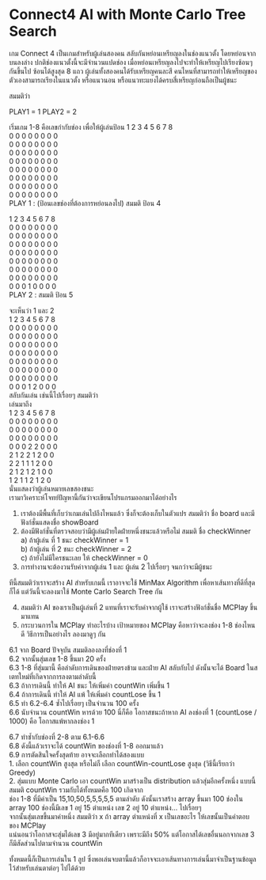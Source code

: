 # Connect4 AI with Monte Carlo Tree Search

เกม Connect 4 เป็นเกมสำหรับผู้เล่นสองคน สลับกันหย่อนเหรียญลงในช่องแนวตั้ง โดยหย่อนจากบนลงล่าง ปกติช่องแนวตั้งนี้จะมีจำนวนแปดช่อง เมื่อหย่อนเหรียญลงไปจะทำให้เหรียญไปเรียงซ้อนๆ กันขึ้นไป ซ้อนได้สูงสุด 8 แถว ผู้เล่นทั้งสองคนได้รับเหรียญคนละสี คนไหนที่สามารถทำให้เหรียญของตัวเองสามารถเรียงในแนวตั้ง หรือแนวนอน หรือแนวทะแยงได้ครบสี่เหรียญก่อนถือเป็นผู้ชนะ

สมมติว่า

PLAY1 = 1
PLAY2 = 2

เริ่มเกม 1-8 คือเลขกำกับช่อง เพื่อให้ผู้เล่นป้อน
1 2 3 4 5 6 7 8  
0 0 0 0 0 0 0 0  
0 0 0 0 0 0 0 0  
0 0 0 0 0 0 0 0  
0 0 0 0 0 0 0 0  
0 0 0 0 0 0 0 0  
0 0 0 0 0 0 0 0  
0 0 0 0 0 0 0 0  
0 0 0 0 0 0 0 0  
PLAY 1 : (ป้อนเลขช่องที่ต้องการหย่อนลงไป) สมมติ ป้อน 4

1 2 3 4 5 6 7 8  
0 0 0 0 0 0 0 0  
0 0 0 0 0 0 0 0  
0 0 0 0 0 0 0 0  
0 0 0 0 0 0 0 0  
0 0 0 0 0 0 0 0  
0 0 0 0 0 0 0 0  
0 0 0 0 0 0 0 0  
0 0 0 1 0 0 0 0  
PLAY 2 : สมมติ ป้อน 5  

จะเห็นว่า 1 และ 2  
1 2 3 4 5 6 7 8  
0 0 0 0 0 0 0 0  
0 0 0 0 0 0 0 0  
0 0 0 0 0 0 0 0  
0 0 0 0 0 0 0 0  
0 0 0 0 0 0 0 0  
0 0 0 0 0 0 0 0  
0 0 0 0 0 0 0 0  
0 0 0 1 2 0 0 0  
สลับกันเล่น เช่นนี้ไปเรื่อยๆ สมมติว่า  
เล่นมาถึง  
1 2 3 4 5 6 7 8  
0 0 0 0 0 0 0 0  
0 0 0 0 0 0 0 0  
0 0 0 0 0 0 0 0  
0 0 0 2 2 0 0 0  
2 1 2 2 1 2 0 0  
2 2 1 1 1 2 0 0  
2 1 2 1 2 1 0 0  
1 2 1 1 2 1 2 0  
นั่นแสดงว่าผู้เล่นหมายเลขสองชนะ  
เรามาวิเคราะห์โจทย์ปัญหานี้กันว่าจะเขียนโปรแกรมออกมาได้อย่างไร


1.	เราต้องมีพื้นที่เก็บว่าเกมเล่นไปถึงไหนแล้ว ซึ่งก็จะต้องเก็บในตัวแปร สมมติว่า ชื่อ board และมีฟังก์ชั่นแสดงชื่อ showBoard
2.	ต้องมีฟังก์ชั่นที่ตรวจสอบว่ามีผู้เล่นฝ่ายใดฝ่ายหนึ่งชนะแล้วหรือไม่ สมมติ ชื่อ checkWinner  
a)	ถ้าผู้เล่น ที่ 1 ชนะ checkWinner = 1  
b)	ถ้าผู้เล่น ที่ 2 ชนะ checkWinner = 2  
c)	ถ้ายังไม่มีใครชนะเลย ให้ checkWinner = 0  
3.	การทำงานจะต้องวนรับค่าจากผู้เล่น 1 และ ผู้เล่น 2 ไปเรื่อยๆ จนกว่าจะมีผู้ชนะ

ทีนี้สมมติว่าเราจะสร้าง AI สำหรับเกมนี้ เราอาจจะใช้ MinMax Algorithm เพื่อหาเส้นทางที่ดีที่สุดก็ได้ แต่วันนี้จะลองมาใช้ Monte Carlo Search Tree กัน

4.	สมมติว่า AI ของเราเป็นผู้เล่นที่ 2 แทนที่เราจะรับค่าจากผู้ใช้ เราจะสร้างฟังก์ชั่นชื่อ MCPlay ขึ้นมาแทน
5.	กระบวนการใน MCPlay ทำอะไรบ้าง
เป้าหมายของ MCPlay คือหาว่าจะลงช่อง 1-8 ช่องไหนดี วิธีการเป็นอย่างไร ลองมาดูๆ กัน 

6.1 จาก Board ปัจจุบัน สมมติลองลงที่ช่องที่ 1  
		6.2 จากนั้นสุ่มเลข 1-8 ขึ้นมา 20 ครั้ง  
			6.3 1-8 ที่สุ่มมานี้ คือลำดับการเดินของฝ่ายตรงข้าม และฝ่าย AI สลับกับไป ดังนั้นจะได้ Board ในสเตทใหม่ที่เกิดจากการลงตามลำดับนี้  
			6.3 ถ้าการเดินนี้ ทำให้ AI ชนะ ให้เพิ่มค่า countWin เพิ่มขึ้น 1  
			6.4 ถ้าการเดินนี้ ทำให้ AI แพ้ ให้เพิ่มค่า countLose ขึ้น 1  
		6.5 ทำ 6.2-6.4 ซ้ำไปเรื่อยๆ เป็นจำนวน 100 ครั้ง  
		6.6 นับจำนวน countWin หารด้วย 100 นี่ก็คือ โอกาสชนะถ้าหาก AI ลงช่องที่ 1 (countLose / 1000) คือ โอกาสแพ้หากลงช่อง 1  

6.7 ทำซ้ำกับช่องที่ 2-8 ตาม 6.1-6.6  
6.8 ดังนี้แล้วเราจะได้ countWin ของช่องที่ 1-8 ออกมาแล้ว  
6.9 การตัดสินใจครั้งสุดท้าย อาจจะเลือกทำได้สองแบบ  
		1. เลือก countWin สูงสุด หรือไม่ก็ เลือก countWin-countLose สูงสุด (วิธีนี้เรียกว่า Greedy)  
		2. สุ่มแบบ Monte Carlo เอา countWin มาสร้างเป็น distribution แล้วสุ่มอีกครั้งหนึ่ง แบบนี้  
				สมมติ countWin รวมกับได้ทั้งหมดคือ 100 เกิดจาก  
ช่อง 1-8 ที่มีค่าเป็น 15,10,50,5,5,5,5,5 ตามลำดับ ดังนั้นเราสร้าง array ขึ้นมา 100 ช่องใน array 100 ช่องนี้มีเลข 1 อยู่ 15 ตำแหน่ง เลข 2 อยู่ 10 ตำแหน่ง… ไปเรื่อยๆ   
จากนั้นสุ่มเลขขึ้นมาค่าหนึ่ง สมมติว่า x ถ้า array ตำแหน่งที่ x เป็นเลขอะไร ให้เลขนั้นเป็นคำตอบของ MCPlay  
แน่นอนว่าโอกาสจะสุ่มได้เลข 3 มีอยู่มากทีเดียว เพราะมีถึง 50% แต่โอกาสได้เลขอื่นนอกจากเลข 3 ก็มีสัดส่วนไปตามจำนวน countWin  
		
ทั้งหมดนี้ก็เป็นการเล่นใน 1 ลูป ซึ่งพอเล่นจบตานี้แล้วก็อาจจะเอาเส้นทางการเล่นนี้มาจำเป็นฐานข้อมูลไว้สำหรับเล่นตาต่อๆ ไปได้ด้วย
